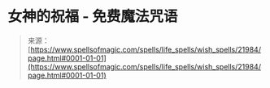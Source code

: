 <!--yml

分类：未分类

日期：2024年06月12日 19:05:56

-->

# 女神的祝福 - 免费魔法咒语

> 来源：[https://www.spellsofmagic.com/spells/life_spells/wish_spells/21984/page.html#0001-01-01](https://www.spellsofmagic.com/spells/life_spells/wish_spells/21984/page.html#0001-01-01)

